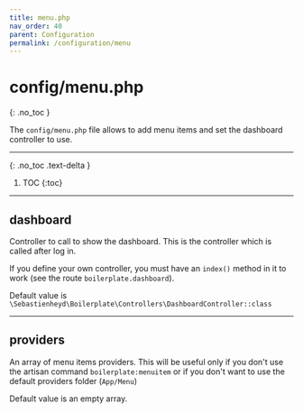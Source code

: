 ```yaml
---
title: menu.php
nav_order: 40
parent: Configuration
permalink: /configuration/menu
---
```


# config/menu.php
{: .no_toc }

The `config/menu.php` file allows to add menu items and set the dashboard controller to use.


---

{: .no_toc .text-delta }

1. TOC
{:toc}

---

## dashboard

Controller to call to show the dashboard. This is the controller which is called after log in.

If you define your own controller, you must have an `index()` method in it to work (see the route `boilerplate.dashboard`).

Default value is `\Sebastienheyd\Boilerplate\Controllers\DashboardController::class`

---

## providers

An array of menu items providers. This will be useful only if you don't use the artisan command  `boilerplate:menuitem` or if you don't want to use the default providers folder (`App/Menu`)

Default value is an empty array.
